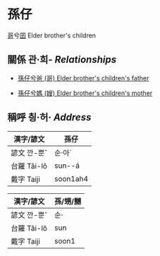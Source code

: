# 孫仔
[哥](member1.md)兮[囝](member4.md)
Elder brother's children

## 關係 관·희- _Relationships_

- [孫仔兮爸 (哥) Elder brother's children's father](member4.md)

- [孫仔兮媽 (嫂) Elder brother's children's mother](member21.md)



## 稱呼 칑·허· _Address_

漢字/諺文 | 孫仔
--- | ---
諺文 깐-뿐ˆ | 순·아ˊ
台羅 Tâi-lô | sun--á
戴字 Taiji | soon1ah4


漢字/諺文 | 孫/甥/嬲
--- | ---
諺文 깐-뿐ˆ | 순·
台羅 Tâi-lô | sun
戴字 Taiji | soon1


